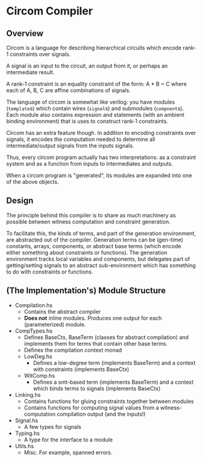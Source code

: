 # Circom Compiler

## Overview

Circom is a language for describing hierarchical circuits which encode rank-1
constraints over signals.

A signal is an input to the circuit, an output from it, or perhaps an
intermediate result.

A rank-1 constraint is an equality constraint of the form: A * B = C where
each of A, B, C are affine combinations of signals.

The language of circom is somewhat like verilog: you have modules
(`template`s) which contain wires (`signal`s) and submodules (`compnent`s).
Each module also contains expression and statements (with an ambient
binding environment) that is uses to construct rank-1 constraints.

Circom has an extra feature though. In addition to encoding constraints over
signals, it encodes the computation needed to determine all
intermediate/output signals from the inputs signals.

Thus, every circom program actually has two interpretations: as a constraint
system and as a function from inputs to intermediates and outputs.

When a circom program is "generated", its modules are expanded into one of the
above objects.

## Design

The principle behind this compiler is to share as much machinery as possible
between witness computation and constraint generation.

To facilitate this, the kinds of terms, and part of the generation
environment, are abstracted out of the compiler. Generation terms can be
(gen-time) constants, arrays, components, or abstract base terms (which encode
either something about constraints or functions). The generation environment
tracks local variables and components, but delegates part of getting/setting
signals to an abstract sub-environment which has something to do with
constraints or functions.

## (The Implementation's) Module Structure

* Compilation.hs
  * Contains the abstract compiler
  * **Does not** inline modules. Produces one output for each (parameterized)
     module.
* CompTypes.hs
  * Defines BaseCtx, BaseTerm (classes for abstract compilation) and
     implements them for terms that contain other base terms.
  * Defines the compilation context monad
  * LowDeg.hs
    * Defines a low-degree term (implements BaseTerm) and a context with
       constraints (implements BaseCtx)
  * WitComp.hs
    * Defines a smt-based term (implements BaseTerm) and a context which binds
       terms to signals (implements BaseCtx)
* Linking.hs
  * Contains functions for gluing constraints together between modules
  * Contains functions for computing signal values from a witness-computation
     compilation output (and the inputs!)
* Signal.hs
  * A few types for signals
* Typing.hs
  * A type for the interface to a module
* Utils.hs
  * Misc. For example, spanned errors.


